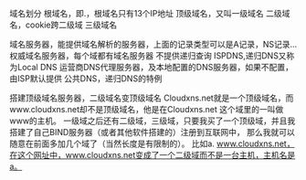 域名划分
根域名，即.，根域名只有13个IP地址
顶级域名，又叫一级域名
二级域名，cookie跨二级域
三级域名

域名服务器，能提供域名解析的服务器，上面的记录类型可以是A记录，NS记录...
权威域名服务器，每个域都有域名服务器
              不提供递归查询
ISPDNS,递归DNS又称为Local DNS
       运营商DNS代理服务器，及本地配置的DNS服务器，如果不配置，由ISP默认提供
公共DNS，递归DNS的特例

搭建顶级域名服务器，二级域名变顶级域名
Cloudxns.net就是一个顶级域名，而www.cloudxns.net却不是顶级域名，他是在Cloudxns.net 这个域里的一叫做www的主机。
一级域之后还有二级域，三级域，只要我买了一个顶级域，并且我搭建了自己BIND服务器（或者其他软件搭建的）注册到互联网中，
那么我就可以随意在前面多加几个域了（当然长度是有限制的）。
比如a. www.cloudxns.net，在这个网址中，www.cloudxns.net变成了一个二级域而不是一台主机，主机名是a。